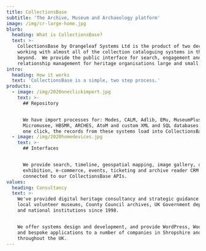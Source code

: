 ```yaml
---
title: CollectionsBase
subtitle: 'The Archive, Museum and Archaeology platform'
image: /img/cr-large-home.jpg
blurb:
  heading: What is CollectionsBase?
  text: >-
    CollectionsBase by Orangeleaf Systems Ltd is the product of two decades of
    working with almost all of the collection cataloguing systems in the UK and
    beyond.  We provide the public interface for search, engagement and customer
    relationship management for heritage organisations large and small.
intro:
  heading: How it works
  text: 'CollectionsBase is a simple, two step process.'
products:
  - image: /img/2020oneclickimport.jpg
    text: >-
      ## Repository 


      We have import processes for: Modes, CALM, Adlib, EMu, MuseumPlus,
      Micromusee, HBSMR, ARCHES, AtoM and custom XML and SQL databases.  With
      one click, the records from these systems load into CollectionsBase.
  - image: /img/2020homedevices.jpg
    text: >-
      ## Interfaces


      We provide search, timeline, geospatial mapping, image gallery, online
      exhibition, e-commerce, events, ticketing and archive reader CRM systems
      connected to our CollectionsBase APIs.
values:
  heading: Consultancy
  text: >-
    We've provided digital heritage consultancy and strategic guidance to small
    local volunteer museums, County Council archives, UK Government departments
    and national institutions since 1998. 


    We offer systems design and development, and provide WordPress, WooCommerce
    and bespoke applications to a number of companies in Shropshire and
    throughout the UK.
---
```


